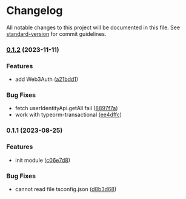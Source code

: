 # Changelog

All notable changes to this project will be documented in this file. See [standard-version](https://github.com/conventional-changelog/standard-version) for commit guidelines.

### [0.1.2](https://github.com/RoxaVN/roxavn/compare/v0.1.1...v0.1.2) (2023-11-11)

### Features

- add Web3Auth ([a21bdd1](https://github.com/RoxaVN/roxavn/commit/a21bdd1c281b2beae0ed1595675ce0b29c0e9a33))

### Bug Fixes

- fetch userIdentityApi.getAll fail ([8897f7a](https://github.com/RoxaVN/roxavn/commit/8897f7abb70e3eb4aa4f750173f5ac2879002b2c))
- work with typeorm-transactional ([ee4dffc](https://github.com/RoxaVN/roxavn/commit/ee4dffc835d1f4fa1f5e3f249324b4641992d554))

### 0.1.1 (2023-08-25)

### Features

- init module ([c06e7d8](https://github.com/RoxaVN/roxavn/commit/c06e7d80f0dc53c798248d314024617c54bc2975))

### Bug Fixes

- cannot read file tsconfig.json ([d8b3d68](https://github.com/RoxaVN/roxavn/commit/d8b3d68876d3e2660f2e36f964461e4c912488c5))
